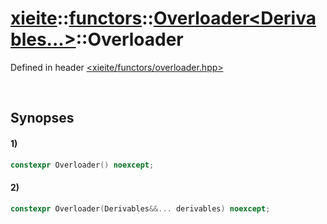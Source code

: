 # [xieite](../../../../../../xieite.md)\:\:[functors](../../../../../../functors.md)\:\:[Overloader\<Derivables...\>](../../../../overloader.md)\:\:Overloader
Defined in header [<xieite/functors/overloader.hpp>](../../../../../../../include/xieite/functors/overloader.hpp)

&nbsp;

## Synopses
#### 1)
```cpp
constexpr Overloader() noexcept;
```
#### 2)
```cpp
constexpr Overloader(Derivables&&... derivables) noexcept;
```
